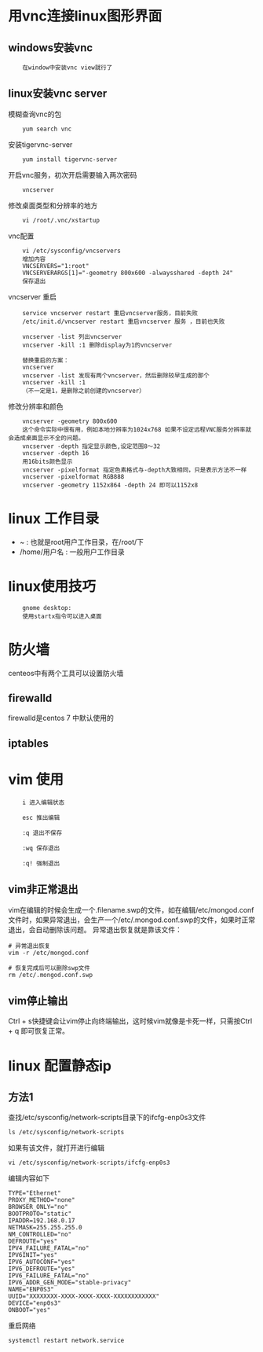# 用vnc连接linux图形界面
## windows安装vnc

        在window中安装vnc view就行了
## linux安装vnc server
模糊查询vnc的包

        yum search vnc 

安装tigervnc-server

        yum install tigervnc-server 

开启vnc服务，初次开启需要输入两次密码

        vncserver

修改桌面类型和分辨率的地方

        vi /root/.vnc/xstartup 
vnc配置

        vi /etc/sysconfig/vncservers
        增加内容
        VNCSERVERS="1:root"
        VNCSERVERARGS[1]="-geometry 800x600 -alwaysshared -depth 24"
        保存退出
vncserver 重启

        service vncserver restart 重启vncserver服务，目前失败
        /etc/init.d/vncserver restart 重启vncserver 服务 ，目前也失败

        vncserver -list 列出vncserver
        vncserver -kill :1 删除display为1的vncserver

        替换重启的方案：
        vncserver 
        vncserver -list 发现有两个vncserver，然后删除较早生成的那个
        vncserver -kill :1
        （不一定是1，是删除之前创建的vncserver）

修改分辨率和颜色

        vncserver -geometry 800x600
        这个命令实际中很有用，例如本地分辨率为1024x768 如果不设定远程VNC服务分辨率就会造成桌面显示不全的问题。
        vncserver -depth 指定显示颜色,设定范围8～32
        vncserver -depth 16
        用16bits颜色显示
        vncserver -pixelformat 指定色素格式与-depth大致相同，只是表示方法不一样
        vncserver -pixelformat RGB888
        vncserver -geometry 1152x864 -depth 24 即可以1152x8



# linux 工作目录

* ~ : 也就是root用户工作目录，在/root/下
* /home/用户名 : 一般用户工作目录

# linux使用技巧
        gnome desktop:
        使用startx指令可以进入桌面
# 防火墙
centeos中有两个工具可以设置防火墙
## firewalld 
firewalld是centos 7 中默认使用的
## iptables


# vim 使用

        i 进入编辑状态

        esc 推出编辑

        :q 退出不保存

        :wq 保存退出

        :q! 强制退出
## vim非正常退出
vim在编辑的时候会生成一个.filename.swp的文件，如在编辑/etc/mongod.conf文件时，如果异常退出，会生产一个/etc/.mongod.conf.swp的文件，如果时正常退出，会自动删除该问题。
异常退出恢复就是靠该文件：
```vim shell
# 异常退出恢复
vim -r /etc/mongod.conf

# 恢复完成后可以删除swp文件
rm /etc/.mongod.conf.swp
```

## vim停止输出
Ctrl + s快捷键会让vim停止向终端输出，这时候vim就像是卡死一样，只需按Ctrl + q 即可恢复正常。


# linux 配置静态ip
## 方法1
查找/etc/sysconfig/network-scripts目录下的ifcfg-enp0s3文件
````vim shell
ls /etc/sysconfig/network-scripts
````
如果有该文件，就打开进行编辑
```vim shell
vi /etc/sysconfig/network-scripts/ifcfg-enp0s3
```
编辑内容如下
```vim shell
TYPE="Ethernet"
PROXY_METHOD="none"
BROWSER_ONLY="no"
BOOTPROTO="static"
IPADDR=192.168.0.17
NETMASK=255.255.255.0
NM_CONTROLLED="no"
DEFROUTE="yes"
IPV4_FAILURE_FATAL="no"
IPV6INIT="yes"
IPV6_AUTOCONF="yes"
IPV6_DEFROUTE="yes"
IPV6_FAILURE_FATAL="no"
IPV6_ADDR_GEN_MODE="stable-privacy"
NAME="ENP0S3"
UUID="XXXXXXXX-XXXX-XXXX-XXXX-XXXXXXXXXXXX"
DEVICE="enp0s3"
ONBOOT="yes"
```

重启网络
```vim shell
systemctl restart network.service
```


